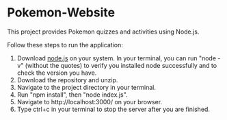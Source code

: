 # Pokemon-Website
This project provides Pokemon quizzes and activities using Node.js.

Follow these steps to run the application:

1) Download [node.js](https://nodejs.org/en/download/) on your system. In your terminal, you can run "node -v" (without the quotes) to verify you installed node successfully and to check the version you have.
2) Download the repository and unzip.
3) Navigate to the project directory in your terminal.
4) Run "npm install", then "node index.js".
5) Navigate to http://localhost:3000/ on your browser.
6) Type ctrl+c in your terminal to stop the server after you are finished.
